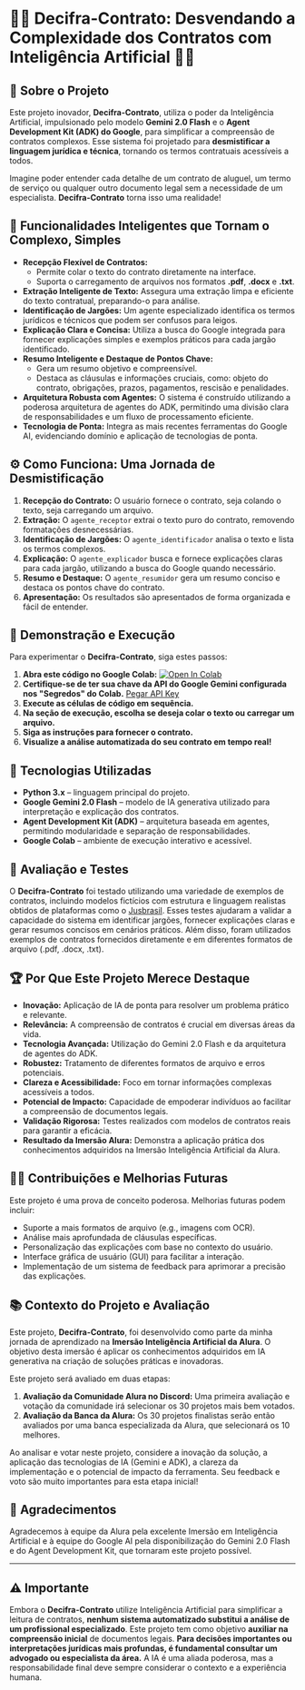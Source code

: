 # 📜🧐 Decifra-Contrato: Desvendando a Complexidade dos Contratos com Inteligência Artificial 🚀✨

## 🎯 Sobre o Projeto

Este projeto inovador, **Decifra-Contrato**, utiliza o poder da Inteligência Artificial, impulsionado pelo modelo **Gemini 2.0 Flash** e o **Agent Development Kit (ADK) do Google**, para simplificar a compreensão de contratos complexos. Esse sistema foi projetado para **desmistificar a linguagem jurídica e técnica**, tornando os termos contratuais acessíveis a todos.

Imagine poder entender cada detalhe de um contrato de aluguel, um termo de serviço ou qualquer outro documento legal sem a necessidade de um especialista. **Decifra-Contrato** torna isso uma realidade!

## 🌟 Funcionalidades Inteligentes que Tornam o Complexo, Simples

* **Recepção Flexível de Contratos:**
    * Permite colar o texto do contrato diretamente na interface.
    * Suporta o carregamento de arquivos nos formatos **.pdf**, **.docx** e **.txt**.
* **Extração Inteligente de Texto:** Assegura uma extração limpa e eficiente do texto contratual, preparando-o para análise.
* **Identificação de Jargões:** Um agente especializado identifica os termos jurídicos e técnicos que podem ser confusos para leigos.
* **Explicação Clara e Concisa:** Utiliza a busca do Google integrada para fornecer explicações simples e exemplos práticos para cada jargão identificado.
* **Resumo Inteligente e Destaque de Pontos Chave:**
    * Gera um resumo objetivo e compreensível.
    * Destaca as cláusulas e informações cruciais, como: objeto do contrato, obrigações, prazos, pagamentos, rescisão e penalidades.
* **Arquitetura Robusta com Agentes:** O sistema é construído utilizando a poderosa arquitetura de agentes do ADK, permitindo uma divisão clara de responsabilidades e um fluxo de processamento eficiente.
* **Tecnologia de Ponta:** Integra as mais recentes ferramentas do Google AI, evidenciando domínio e aplicação de tecnologias de ponta.

## ⚙️ Como Funciona: Uma Jornada de Desmistificação

1.  **Recepção do Contrato:** O usuário fornece o contrato, seja colando o texto, seja carregando um arquivo.
2.  **Extração:** O `agente_receptor` extrai o texto puro do contrato, removendo formatações desnecessárias.
3.  **Identificação de Jargões:** O `agente_identificador` analisa o texto e lista os termos complexos.
4.  **Explicação:** O `agente_explicador` busca e fornece explicações claras para cada jargão, utilizando a busca do Google quando necessário.
5.  **Resumo e Destaque:** O `agente_resumidor` gera um resumo conciso e destaca os pontos chave do contrato.
6.  **Apresentação:** Os resultados são apresentados de forma organizada e fácil de entender.

## 🚀 Demonstração e Execução

Para experimentar o **Decifra-Contrato**, siga estes passos:

1.  **Abra este código no Google Colab:** [![Open In Colab](https://colab.research.google.com/assets/colab-badge.svg)](https://colab.research.google.com/github/William-Schwarz/Decifra-Contrato/blob/william_ds/Decifra_Contrato.ipynb)
2.  **Certifique-se de ter sua chave da API do Google Gemini configurada nos "Segredos" do Colab.** [Pegar API Key](https://aistudio.google.com/app/apikey)
3.  **Execute as células de código em sequência.**
4.  **Na seção de execução, escolha se deseja colar o texto ou carregar um arquivo.**
5.  **Siga as instruções para fornecer o contrato.**
6.  **Visualize a análise automatizada do seu contrato em tempo real!**

## 🧠 Tecnologias Utilizadas

- **Python 3.x** – linguagem principal do projeto.
- **Google Gemini 2.0 Flash** – modelo de IA generativa utilizado para interpretação e explicação dos contratos.
- **Agent Development Kit (ADK)** – arquitetura baseada em agentes, permitindo modularidade e separação de responsabilidades.
- **Google Colab** – ambiente de execução interativo e acessível.

## 🧪 Avaliação e Testes

O **Decifra-Contrato** foi testado utilizando uma variedade de exemplos de contratos, incluindo modelos fictícios com estrutura e linguagem realistas obtidos de plataformas como o [Jusbrasil](https://www.jusbrasil.com.br/modelos-pecas/contrato-de-transferencia-de-dados-pessoais/1837305582). Esses testes ajudaram a validar a capacidade do sistema em identificar jargões, fornecer explicações claras e gerar resumos concisos em cenários práticos. Além disso, foram utilizados exemplos de contratos fornecidos diretamente e em diferentes formatos de arquivo (.pdf, .docx, .txt).

## 🏆 Por Que Este Projeto Merece Destaque

* **Inovação:** Aplicação de IA de ponta para resolver um problema prático e relevante.
* **Relevância:** A compreensão de contratos é crucial em diversas áreas da vida.
* **Tecnologia Avançada:** Utilização do Gemini 2.0 Flash e da arquitetura de agentes do ADK.
* **Robustez:** Tratamento de diferentes formatos de arquivo e erros potenciais.
* **Clareza e Acessibilidade:** Foco em tornar informações complexas acessíveis a todos.
* **Potencial de Impacto:** Capacidade de empoderar indivíduos ao facilitar a compreensão de documentos legais.
* **Validação Rigorosa:** Testes realizados com modelos de contratos reais para garantir a eficácia.
* **Resultado da Imersão Alura:** Demonstra a aplicação prática dos conhecimentos adquiridos na Imersão Inteligência Artificial da Alura.

## 🧑‍💻 Contribuições e Melhorias Futuras

Este projeto é uma prova de conceito poderosa. Melhorias futuras podem incluir:

* Suporte a mais formatos de arquivo (e.g., imagens com OCR).
* Análise mais aprofundada de cláusulas específicas.
* Personalização das explicações com base no contexto do usuário.
* Interface gráfica de usuário (GUI) para facilitar a interação.
* Implementação de um sistema de feedback para aprimorar a precisão das explicações.

## 📚 Contexto do Projeto e Avaliação

Este projeto, **Decifra-Contrato**, foi desenvolvido como parte da minha jornada de aprendizado na **Imersão Inteligência Artificial da Alura**. O objetivo desta imersão é aplicar os conhecimentos adquiridos em IA generativa na criação de soluções práticas e inovadoras.

Este projeto será avaliado em duas etapas:

1.  **Avaliação da Comunidade Alura no Discord:** Uma primeira avaliação e votação da comunidade irá selecionar os 30 projetos mais bem votados.
2.  **Avaliação da Banca da Alura:** Os 30 projetos finalistas serão então avaliados por uma banca especializada da Alura, que selecionará os 10 melhores.

Ao analisar e votar neste projeto, considere a inovação da solução, a aplicação das tecnologias de IA (Gemini e ADK), a clareza da implementação e o potencial de impacto da ferramenta. Seu feedback e voto são muito importantes para esta etapa inicial!

## 🤝 Agradecimentos

Agradecemos à equipe da Alura pela excelente Imersão em Inteligência Artificial e à equipe do Google AI pela disponibilização do Gemini 2.0 Flash e do Agent Development Kit, que tornaram este projeto possível.

---

## ⚠️ Importante

Embora o **Decifra-Contrato** utilize Inteligência Artificial para simplificar a leitura de contratos, **nenhum sistema automatizado substitui a análise de um profissional especializado**.
Este projeto tem como objetivo **auxiliar na compreensão inicial** de documentos legais. **Para decisões importantes ou interpretações jurídicas mais profundas, é fundamental consultar um advogado ou especialista da área.**
A IA é uma aliada poderosa, mas a responsabilidade final deve sempre considerar o contexto e a experiência humana.
